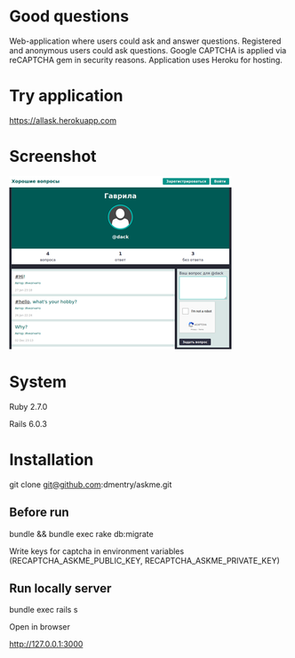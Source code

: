 # Good questions

Web-application where users could ask and answer questions. Registered and anonymous users could ask questions. Google CAPTCHA is applied via reCAPTCHA gem in security reasons. Application uses Heroku for hosting.

# Try application
https://allask.herokuapp.com

# Screenshot
![Application screenshot](https://github.com/dmentry/askme/blob/master/askme_screenshot.jpg)

# System
Ruby 2.7.0

Rails 6.0.3

# Installation
git clone git@github.com:dmentry/askme.git

## Before run
bundle && bundle exec rake db:migrate

Write keys for captcha in environment variables (RECAPTCHA_ASKME_PUBLIC_KEY, RECAPTCHA_ASKME_PRIVATE_KEY)

## Run locally server
bundle exec rails s

Open in browser

http://127.0.0.1:3000


